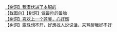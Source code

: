 [【树洞】我潜伏进了本服的](http://tieba.baidu.com/p/3602079621?see_lz=1&pn=)   
[【截图向】【树洞】做最帅的备胎](http://tieba.baidu.com/p/3601813781?see_lz=1&pn=)   
[【树洞】喜欢上一个苍爹，心好慌](http://tieba.baidu.com/p/3602089277?see_lz=1&pn=)   
[【树洞】露珠想不开，好想找人说说话，来骂醒我好不好](http://tieba.baidu.com/p/3600477078?see_lz=1&pn=)   
